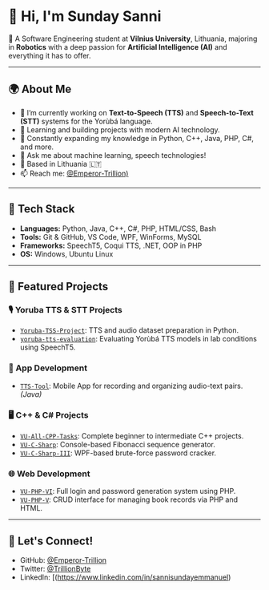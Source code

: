 # 👋 Hi, I'm Sunday Sanni

🚀 A Software Engineering student at **Vilnius University**, Lithuania, majoring in **Robotics** with a deep passion for **Artificial Intelligence (AI)** and everything it has to offer.

---

## 🌍 About Me
- 🔭 I’m currently working on **Text-to-Speech (TTS)** and **Speech-to-Text (STT)** systems for the Yorùbá language.
- 🤖 Learning and building projects with modern AI technology.
- 🌱 Constantly expanding my knowledge in Python, C++, Java, PHP, C#, and more.
- 💬 Ask me about machine learning, speech technologies!
- 📍 Based in Lithuania 🇱🇹
- 📫 Reach me: [@Emperor-Trillion)](https://github.com/Emperor-Trillion)

---

## 🔧 Tech Stack
- **Languages:** Python, Java, C++, C#, PHP, HTML/CSS, Bash
- **Tools:** Git & GitHub, VS Code, WPF, WinForms, MySQL
- **Frameworks:** SpeechT5, Coqui TTS, .NET, OOP in PHP
- **OS:** Windows, Ubuntu Linux

---

## 📂 Featured Projects

### 🎙️ Yoruba TTS & STT Projects
- [`Yoruba-TSS-Project`](https://github.com/Emperor-Trillion/Yoruba-TSS-Project): TTS and audio dataset preparation in Python.
- [`yoruba-tts-evaluation`](https://github.com/Emperor-Trillion/yoruba-tts-evaluation): Evaluating Yorùbá TTS models in lab conditions using SpeechT5.

### 📱 App Development
- [`TTS-Tool`](https://github.com/Emperor-Trillion/TTS-Tool): Mobile App for recording and organizing audio-text pairs. *(Java)*

### 🖥️ C++ & C# Projects
- [`VU-All-CPP-Tasks`](https://github.com/Emperor-Trillion/VU-All-CPP-Tasks): Complete beginner to intermediate C++ projects.
- [`VU-C-Sharp`](https://github.com/Emperor-Trillion/VU-C-Sharp): Console-based Fibonacci sequence generator.
- [`VU-C-Sharp-III`](https://github.com/Emperor-Trillion/VU-C-Sharp-III): WPF-based brute-force password cracker.

### 🌐 Web Development
- [`VU-PHP-VI`](https://github.com/Emperor-Trillion/VU-PHP-VI): Full login and password generation system using PHP.
- [`VU-PHP-V`](https://github.com/Emperor-Trillion/VU-PHP-V): CRUD interface for managing book records via PHP and HTML.

---
## 🌱 Let's Connect!

- GitHub: [@Emperor-Trillion](https://github.com/Emperor-Trillion)
- Twitter: [@TrillionByte](https://x.com/TrillionByte)
- LinkedIn: [(https://www.linkedin.com/in/sannisundayemmanuel)


